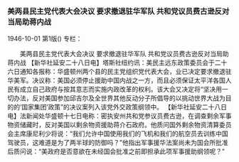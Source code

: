 ### 美两县民主党代表大会决议  要求撤退驻华军队  共和党议员费古逊反对当局助蒋内战

1946-10-01
第1版()
专栏：

　　美两县民主党代表大会决议
    要求撤退驻华军队
    共和党议员费古逊反对当局助蒋内战
    【新华社延安二十八日电】塔斯社纽约讯：美民主远东政策委员会于二十六日通知各报称：华盛顿州两个县的民主党组织党代表大会，业已决定要求撤退驻华美军。决议称：美国必须停止援助中国内战之一方，而且必须保证太平洋各国人民有成立自己政府与按其意志而实施内政改革的权利。该大会又决定将“坚决用一切办法，反对美国参加邱吉尔及全世界其他反动分子所倡导的以挑动世界大战为目的的‘国家集团’政策”的决议案列入该党外交政策纲领中。
    【新华社延安二十八日电】法新闻处华盛顿十七日电称：密执安州共和党参议员费古逊，在调查剩余军事物资储藏时，反对美国以剩余物资援助蒋介石政府。他质问国外剩余物资清算委员会主席康尼利少将说：“我们允许中国使用我们的飞机和我们的航空员去训练中国驾驶员，这难道是为了两半球的防御吗？”他指出军事援华法案尚未为国会所批准后质问说：“美政府是否意欲在未经国会批准之前即担承此项军事援助纲领呢？”
